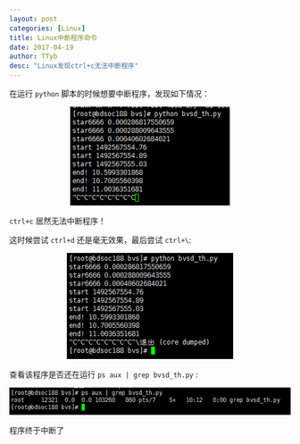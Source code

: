 ```yaml
---
layout: post
categories: [Linux]
title: Linux中断程序命令
date: 2017-04-19
author: TTyb
desc: "Linux发现ctrl+c无法中断程序"
---
```


在运行 `python` 脚本的时候想要中断程序，发现如下情况：

<p style="text-align:center"><img src="/static/postimage/linux/stop/996148-20170419100644618-865355723.png" class="img-responsive center-block"/></p>

`ctrl+c` 居然无法中断程序！

这时候尝试 `ctrl+d` 还是毫无效果，最后尝试 `ctrl+\`:

<p style="text-align:center"><img src="/static/postimage/linux/stop/996148-20170419100824977-2099921750.png" class="img-responsive center-block"/></p>

查看该程序是否还在运行 `ps aux | grep bvsd_th.py` :

<p style="text-align:center"><img src="/static/postimage/linux/stop/996148-20170419101253602-1798786690.png" class="img-responsive center-block"/></p>

程序终于中断了
